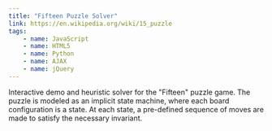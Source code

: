```yaml
---
title: "Fifteen Puzzle Solver"
link: https://en.wikipedia.org/wiki/15_puzzle
tags:
    - name: JavaScript
    - name: HTML5
    - name: Python
    - name: AJAX
    - name: jQuery
---
```

Interactive demo and heuristic solver for the "Fifteen" puzzle game. The puzzle is modeled as an implicit state machine, where each board configuration is a state. At each state, a pre-defined sequence of moves are made to satisfy the necessary invariant.